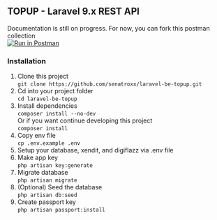 ## TOPUP - Laravel 9.x REST API

Documentation is still on progress. For now, you can fork this postman collection\
[![Run in Postman](https://run.pstmn.io/button.svg)](https://app.getpostman.com/run-collection/10197923-7744a772-779f-4fdf-b8bc-bbfe41d74afe?action=collection%2Ffork&collection-url=entityId%3D10197923-7744a772-779f-4fdf-b8bc-bbfe41d74afe%26entityType%3Dcollection%26workspaceId%3D1fe4b71c-1df1-41de-90bc-46c97f9e534e)

### Installation

 1. Clone this project\
 `git clone https://github.com/senatroxx/laravel-be-topup.git`
 2. Cd into your project folder\
 `cd laravel-be-topup`
 3. Install dependencies\
 `composer install --no-dev`\
 Or if you want continue developing this project\
 `composer install`
 5. Copy env file\
 `cp .env.example .env`
 4. Setup your database, xendit, and digiflazz via .env file
 5. Make app key\
`php artisan key:generate`
 6. Migrate database\
 `php artisan migrate`
 7. (Optional) Seed the database\
 `php artisan db:seed`
 8. Create passport key\
 `php artisan passport:install`
 

